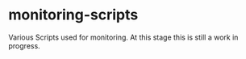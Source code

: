 monitoring-scripts
==================

Various Scripts used for monitoring. At this stage this is still a work in progress.